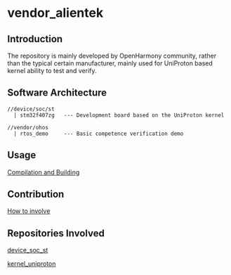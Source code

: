 # vendor_alientek

## Introduction

The repository is mainly developed by OpenHarmony community, rather than the typical certain manufacturer, mainly used for UniProton based kernel ability to test and verify.

## Software Architecture
```
//device/soc/st
  | stm32f407zg   --- Development board based on the UniProton kernel

//vendor/ohos
  | rtos_demo     --- Basic competence verification demo
```

## Usage

[Compilation and Building](https://gitee.com/openharmony-sig/kernel_uniproton/blob/master/README.md)

## Contribution

[How to involve](https://gitee.com/openharmony/docs/blob/HEAD/en/contribute/how-to-contribute.md)

## Repositories Involved

[device_soc_st](https://gitee.com/openharmony/device_soc_st)

[kernel_uniproton](https://gitee.com/openharmony-sig/kernel_uniproton)

